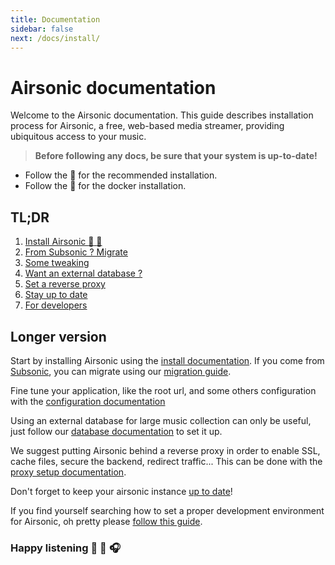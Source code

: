 ```yaml
---
title: Documentation
sidebar: false
next: /docs/install/
---
```

# Airsonic documentation

Welcome to the Airsonic documentation. This guide describes installation process for Airsonic, a free, web-based media streamer, providing ubiquitous access to your music.

> **Before following any docs, be sure that your system is up-to-date!**

- Follow the :rocket: for the recommended installation.
- Follow the :ship: for the docker installation.

## TL;DR

1. [Install Airsonic :rocket: :ship:](./install/)
2. [From Subsonic ? Migrate](./migrate/)
3. [Some tweaking](./configure/)
3. [Want an external database ?](./database/)
4. [Set a reverse proxy](./proxy/)
5. [Stay up to date](./update/)
5. [For developers](./developer/)

## Longer version

Start by installing Airsonic using the [install documentation](./install/). If you come from [Subsonic](http://www.subsonic.org/pages/index.jsp), you can migrate using our [migration guide](./migrate/).

Fine tune your application, like the root url, and some others configuration with the [configuration documentation](./configure/)  

Using an external database for large music collection can only be useful, just follow our [database documentation](/docs/database) to set it up.

We suggest putting Airsonic behind a reverse proxy in order to enable SSL, cache files, secure the backend, redirect traffic... This can be done with the [proxy setup documentation](./proxy).

Don't forget to keep your airsonic instance [up to date](./update)!

If you find yourself searching how to set a proper development environment for Airsonic, oh pretty please [follow this guide](./developer/).

### Happy listening :saxophone: :beers: :headphones:
